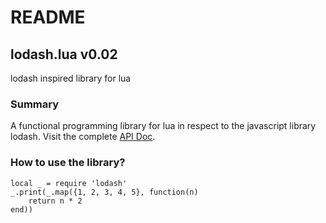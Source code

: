 # README #

## lodash.lua v0.02
lodash inspired library for lua

### Summary ###

A functional programming library for lua in respect to the javascript library lodash.
Visit the complete [API Doc](http://tedmog.github.io/lodash.lua).

### How to use the library? ###

	local _ = require 'lodash'
	_.print(_.map({1, 2, 3, 4, 5}, function(n)
		return n * 2
	end))
